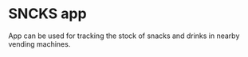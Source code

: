 # SNCKS app


App can be used for tracking the stock of snacks and drinks in nearby vending machines.